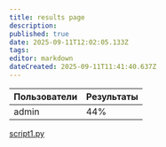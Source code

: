 ```yaml
---
title: results page
description: 
published: true
date: 2025-09-11T12:02:05.133Z
tags: 
editor: markdown
dateCreated: 2025-09-11T11:41:40.637Z
---
```


|Пользователи|Результаты|
|-|-|
|admin|44%|

[script1.py](/script1.py)